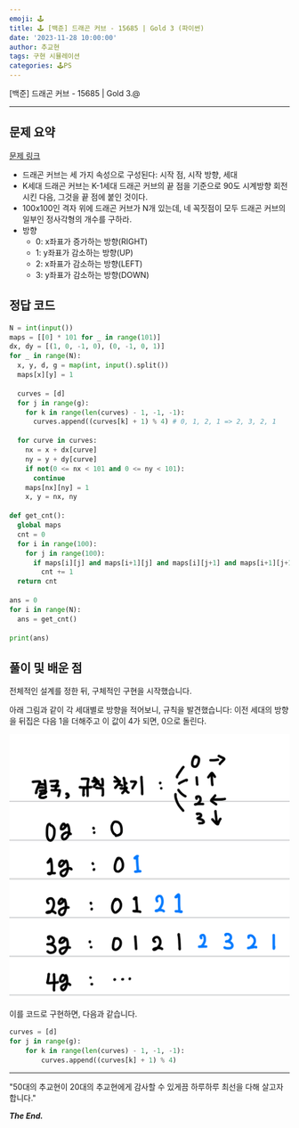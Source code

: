 ```yaml
---
emoji: 🕹️
title: 🕹️ [백준] 드래곤 커브 - 15685 | Gold 3 (파이썬)
date: '2023-11-28 10:00:00'
author: 추교현
tags: 구현 시뮬레이션
categories: 🕹️PS
---
```


[백준] 드래곤 커브 - 15685 | Gold 3.@

---

## 문제 요약

[문제 링크](https://www.acmicpc.net/problem/15685)

- 드래곤 커브는 세 가지 속성으로 구성된다: 시작 점, 시작 방향, 세대
- K세대 드래곤 커브는 K-1세대 드래곤 커브의 끝 점을 기준으로 90도 시계방향 회전시킨 다음, 그것을 끝 점에 붙인 것이다.
- 100x100인 격자 위에 드래곤 커브가 N개 있는데, 네 꼭짓점이 모두 드래곤 커브의 일부인 정사각형의 개수를 구하라.
- 방향
  - 0: x좌표가 증가하는 방향(RIGHT)
  - 1: y좌표가 감소하는 방향(UP)
  - 2: x좌표가 감소하는 방향(LEFT)
  - 3: y좌표가 감소하는 방향(DOWN)

## 정답 코드

```python
N = int(input())
maps = [[0] * 101 for _ in range(101)]
dx, dy = [(1, 0, -1, 0), (0, -1, 0, 1)]
for _ in range(N):
  x, y, d, g = map(int, input().split())
  maps[x][y] = 1

  curves = [d]
  for j in range(g):
    for k in range(len(curves) - 1, -1, -1):
      curves.append((curves[k] + 1) % 4) # 0, 1, 2, 1 => 2, 3, 2, 1

  for curve in curves:
    nx = x + dx[curve]
    ny = y + dy[curve]
    if not(0 <= nx < 101 and 0 <= ny < 101):
      continue
    maps[nx][ny] = 1
    x, y = nx, ny

def get_cnt():
  global maps
  cnt = 0
  for i in range(100):
    for j in range(100):
      if maps[i][j] and maps[i+1][j] and maps[i][j+1] and maps[i+1][j+1]:
        cnt += 1
  return cnt

ans = 0
for i in range(N):
  ans = get_cnt()

print(ans)
```

## 풀이 및 배운 점

전체적인 설계를 정한 뒤, 구체적인 구현을 시작했습니다.

아래 그림과 같이 각 세대별로 방향을 적어보니, 규칙을 발견했습니다: 이전 세대의 방향을 뒤집은 다음 1을 더해주고 이 값이 4가 되면, 0으로 돌린다.

![boj-15685-1.jpeg](boj-15685-1.jpeg)

이를 코드로 구현하면, 다음과 같습니다.

```python
curves = [d]
for j in range(g):
	for k in range(len(curves) - 1, -1, -1):
		curves.append((curves[k] + 1) % 4)
```

---

"50대의 추교현이 20대의 추교현에게 감사할 수 있게끔 하루하루 최선을 다해 살고자 합니다."

**_The End._**
